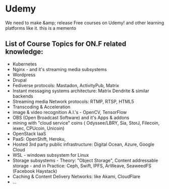 # Udemy
We need to make &amp;amp; release Free courses on Udemy! and other learning platforms like it. this is a memento

## List of Course Topics for ON.F related knowledge:
- Kubernetes
- Nginx - and it's streaming media subsystems
- Wordpress
- Drupal
- Fediverse protocols: Mastadon, ActivityPub, Matrix
- Instant messaging systems architecture: Matrix Dendrite & similar backends
- Streaming media Network protocols: RTMP, RTSP, HTML5
- Transcoding & Acceleration
- image & video recognition A.I.'s - OpenCV, TensorFlow
- OBS (Open Broadcast Software) and it's Apps & addons
- mining with "cloud service" coins ( Odyssee/LBRY, Sia, StorJ, Filecoin, iexec, CPUcoin, Unicoin)
- OpenStack IaaS
- PaaS: OpenShift, Heroku, 
- Hosted 3rd party public infrastructure: Digital Ocean, Azure, Google Cloud
- WSL - windows subsystem for Linux
- Storage subsystems - Theory: "Object Storage", Content addressable storage - and in Practice: Ceph, Swift, IPFS, ArWeave, SeaweedFS (Facebook Haystack)
- Caching & Content Delivery Networks: like Akami, CloudFlare
- ...
